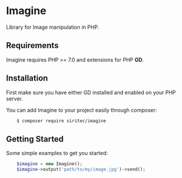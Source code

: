 # Imagine

Library for Image manipulation in PHP.

## Requirements

Imagine requires PHP >= 7.0 and extensions for PHP **GD**.

## Installation
First make sure you have either GD installed and enabled on your PHP server.

You can add Imagine to your project easily through composer:

```bash
    $ composer require siritec/imagine
```

## Getting Started

Some simple examples to get you started:

```php
    $imagine = new Imagine();
    $imagine->output('path/to/my/image.jpg')->send();
```